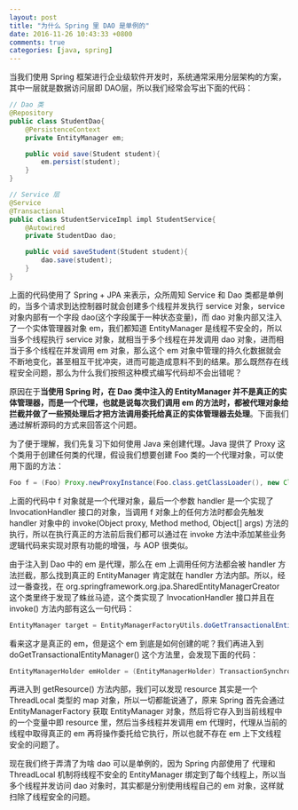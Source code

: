 ```yaml
---
layout: post
title: "为什么 Spring 里 DAO 是单例的"
date: 2016-11-26 10:43:33 +0800
comments: true
categories: [java, spring] 
---
```

当我们使用 Spring 框架进行企业级软件开发时，系统通常采用分层架构的方案，其中一层就是数据访问层即 DAO层，所以我们经常会写出下面的代码：
```java
// Dao 类
@Repository
public class StudentDao{
    @PersistenceContext
    private EntityManager em;

    public void save(Student student){
        em.persist(student);
    }
}

// Service 层
@Service
@Transactional
public class StudentServiceImpl impl StudentService{
    @Autowired
    private StudentDao dao;

    public void saveStudent(Student student){
        dao.save(student);
    }
}
```

上面的代码使用了 Spring + JPA 来表示，众所周知 Service 和 Dao 类都是单例的，当多个请求到达控制器时就会创建多个线程并发执行 service 对象，service 对象内部有一个字段 dao(这个字段属于一种状态变量)，而 dao 对象内部又注入了一个实体管理器对象 em，我们都知道 EntityManager 是线程不安全的，所以当多个线程执行 service 对象，就相当于多个线程在并发调用 dao 对象，进而相当于多个线程在并发调用 em 对象，那么这个 em 对象中管理的持久化数据就会不断地变化，甚至相互干扰冲突，进而可能造成意料不到的结果。那么既然存在线程安全问题，那么为什么我们按照这种模式编写代码却不会出错呢？

原因在于**当使用 Spring 时，在 Dao 类中注入的 EntityManager 并不是真正的实体管理器，而是一个代理，也就是说每次我们调用 em 的方法时，都被代理对象给拦截并做了一些预处理后才把方法调用委托给真正的实体管理器去处理**。下面我们通过解析源码的方式来回答这个问题。

<!--more-->
为了便于理解，我们先复习下如何使用 Java 来创建代理。Java 提供了 Proxy 这个类用于创建任何类的代理，假设我们想要创建 Foo 类的一个代理对象，可以使用下面的方法：

```java
Foo f = (Foo) Proxy.newProxyInstance(Foo.class.getClassLoader(), new Class[] { Foo.class }, handler);
```

上面的代码中 f 对象就是一个代理对象，最后一个参数 handler 是一个实现了InvocationHandler 接口的对象，当调用 f 对象上的任何方法时都会先触发 handler 对象中的 invoke(Object proxy, Method method, Object[] args)  方法的执行，所以在执行真正的方法前后我们都可以通过在 invoke 方法中添加某些业务逻辑代码来实现对原有功能的增强，与 AOP 很类似。

由于注入到 Dao 中的 em 是代理，那么在 em 上调用任何方法都会被 handler 方法拦截，那么找到真正的 EntityManager 肯定就在 handler 方法内部。所以，经过一番查找，在 org.springframework.org.jpa.SharedEntityManagerCreator 这个类里终于发现了蛛丝马迹，这个类实现了 InvocationHandler 接口并且在 invoke() 方法内部有这么一句代码：

```java
EntityManager target = EntityManagerFactoryUtils.doGetTransactionalEntityManager(...);
```

看来这才是真正的 em，但是这个 em 到底是如何创建的呢？我们再进入到 doGetTransactionalEntityManager() 这个方法里，会发现下面的代码：

```java
EntityManagerHolder emHolder = (EntityManagerHolder) TransactionSynchronizationManager.getResource(emf);
```

再进入到 getResource() 方法内部，我们可以发现 resource 其实是一个 ThreadLocal 类型的 map 对象，所以一切都能说通了，原来 Spring 首先会通过 EntityManagerFactory 获取 EntityManager 对象，然后将它存入到当前线程中的一个变量中即 resource 里，然后当多线程并发调用 em 代理时，代理从当前的线程中取得真正的 em 再将操作委托给它执行，所以也就不存在 em 上下文线程安全的问题了。

现在我们终于弄清了为啥 dao 可以是单例的，因为 Spring 内部使用了 代理和 ThreadLocal 机制将线程不安全的 EntityManager 绑定到了每个线程上，所以当多个线程并发访问 dao 对象时，其实都是分别使用线程自己的 em 对象，这样就扫除了线程安全的问题。
